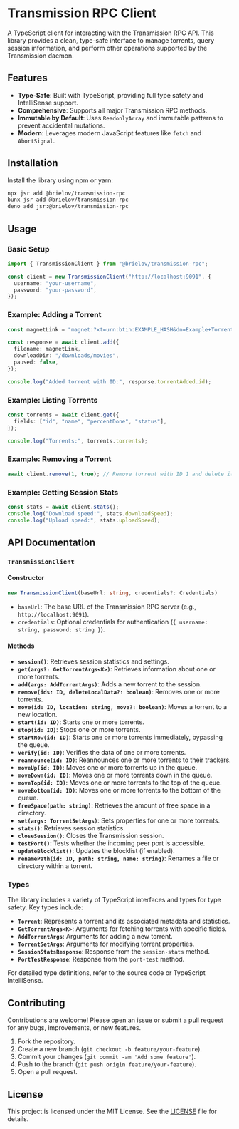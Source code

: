 # Transmission RPC Client

A TypeScript client for interacting with the Transmission RPC API. This library provides a clean, type-safe interface to manage torrents, query session information, and perform other operations supported by the Transmission daemon.

## Features

- **Type-Safe**: Built with TypeScript, providing full type safety and IntelliSense support.
- **Comprehensive**: Supports all major Transmission RPC methods.
- **Immutable by Default**: Uses `ReadonlyArray` and immutable patterns to prevent accidental mutations.
- **Modern**: Leverages modern JavaScript features like `fetch` and `AbortSignal`.

## Installation

Install the library using npm or yarn:

```bash
npx jsr add @brielov/transmission-rpc
bunx jsr add @brielov/transmission-rpc
deno add jsr:@brielov/transmission-rpc
```

## Usage

### Basic Setup

```typescript
import { TransmissionClient } from "@brielov/transmission-rpc";

const client = new TransmissionClient("http://localhost:9091", {
  username: "your-username",
  password: "your-password",
});
```

### Example: Adding a Torrent

```typescript
const magnetLink = "magnet:?xt=urn:btih:EXAMPLE_HASH&dn=Example+Torrent";

const response = await client.add({
  filename: magnetLink,
  downloadDir: "/downloads/movies",
  paused: false,
});

console.log("Added torrent with ID:", response.torrentAdded.id);
```

### Example: Listing Torrents

```typescript
const torrents = await client.get({
  fields: ["id", "name", "percentDone", "status"],
});

console.log("Torrents:", torrents.torrents);
```

### Example: Removing a Torrent

```typescript
await client.remove(1, true); // Remove torrent with ID 1 and delete its data
```

### Example: Getting Session Stats

```typescript
const stats = await client.stats();
console.log("Download speed:", stats.downloadSpeed);
console.log("Upload speed:", stats.uploadSpeed);
```

## API Documentation

### `TransmissionClient`

#### Constructor

```typescript
new TransmissionClient(baseUrl: string, credentials?: Credentials)
```

- `baseUrl`: The base URL of the Transmission RPC server (e.g., `http://localhost:9091`).
- `credentials`: Optional credentials for authentication (`{ username: string, password: string }`).

#### Methods

- **`session()`**: Retrieves session statistics and settings.
- **`get(args?: GetTorrentArgs<K>)`**: Retrieves information about one or more torrents.
- **`add(args: AddTorrentArgs)`**: Adds a new torrent to the session.
- **`remove(ids: ID, deleteLocalData?: boolean)`**: Removes one or more torrents.
- **`move(id: ID, location: string, move?: boolean)`**: Moves a torrent to a new location.
- **`start(id: ID)`**: Starts one or more torrents.
- **`stop(id: ID)`**: Stops one or more torrents.
- **`startNow(id: ID)`**: Starts one or more torrents immediately, bypassing the queue.
- **`verify(id: ID)`**: Verifies the data of one or more torrents.
- **`reannounce(id: ID)`**: Reannounces one or more torrents to their trackers.
- **`moveUp(id: ID)`**: Moves one or more torrents up in the queue.
- **`moveDown(id: ID)`**: Moves one or more torrents down in the queue.
- **`moveTop(id: ID)`**: Moves one or more torrents to the top of the queue.
- **`moveBottom(id: ID)`**: Moves one or more torrents to the bottom of the queue.
- **`freeSpace(path: string)`**: Retrieves the amount of free space in a directory.
- **`set(args: TorrentSetArgs)`**: Sets properties for one or more torrents.
- **`stats()`**: Retrieves session statistics.
- **`closeSession()`**: Closes the Transmission session.
- **`testPort()`**: Tests whether the incoming peer port is accessible.
- **`updateBlocklist()`**: Updates the blocklist (if enabled).
- **`renamePath(id: ID, path: string, name: string)`**: Renames a file or directory within a torrent.

### Types

The library includes a variety of TypeScript interfaces and types for type safety. Key types include:

- **`Torrent`**: Represents a torrent and its associated metadata and statistics.
- **`GetTorrentArgs<K>`**: Arguments for fetching torrents with specific fields.
- **`AddTorrentArgs`**: Arguments for adding a new torrent.
- **`TorrentSetArgs`**: Arguments for modifying torrent properties.
- **`SessionStatsResponse`**: Response from the `session-stats` method.
- **`PortTestResponse`**: Response from the `port-test` method.

For detailed type definitions, refer to the source code or TypeScript IntelliSense.

## Contributing

Contributions are welcome! Please open an issue or submit a pull request for any bugs, improvements, or new features.

1. Fork the repository.
2. Create a new branch (`git checkout -b feature/your-feature`).
3. Commit your changes (`git commit -am 'Add some feature'`).
4. Push to the branch (`git push origin feature/your-feature`).
5. Open a pull request.

## License

This project is licensed under the MIT License. See the [LICENSE](LICENSE) file for details.

